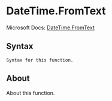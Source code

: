 ---
---

# DateTime.FromText

Microsoft Docs: [DateTime.FromText](https://docs.microsoft.com/en-us/powerquery-m/datetime-fromtext)

## Syntax

```powerquery-m
Syntax for this function.
```

## About

About this function.

